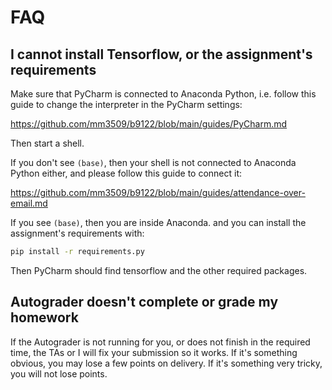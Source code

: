 # FAQ

## I cannot install Tensorflow, or the assignment's requirements

Make sure that PyCharm is connected to Anaconda Python, i.e. follow this guide to change the interpreter in the PyCharm settings:

https://github.com/mm3509/b9122/blob/main/guides/PyCharm.md

Then start a shell.

If you don't see `(base)`, then your shell is not connected to Anaconda Python either, and please follow this guide to connect it:

https://github.com/mm3509/b9122/blob/main/guides/attendance-over-email.md

If you see `(base)`, then you are inside Anaconda. and you can install the assignment's requirements with:

```bash
pip install -r requirements.py
```

Then PyCharm should find tensorflow and the other required packages.

## Autograder doesn't complete or grade my homework

If the Autograder is not running for you, or does not finish in the required time, the TAs or I will fix your submission so it works. If it's something obvious, you may lose a few points on delivery. If it's something very tricky, you will not lose points.

